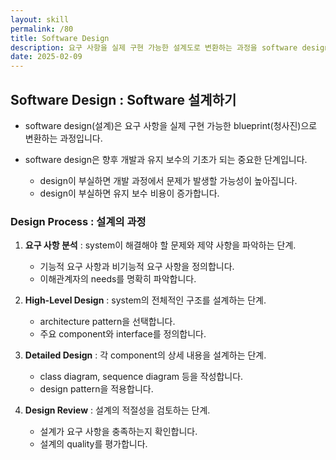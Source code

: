 ```yaml
---
layout: skill
permalink: /80
title: Software Design
description: 요구 사항을 실제 구현 가능한 설계도로 변환하는 과정을 software design이라고 합니다.
date: 2025-02-09
---
```



## Software Design : Software 설계하기

- software design(설계)은 요구 사항을 실제 구현 가능한 blueprint(청사진)으로 변환하는 과정입니다.

- software design은 향후 개발과 유지 보수의 기초가 되는 중요한 단계입니다.
    - design이 부실하면 개발 과정에서 문제가 발생할 가능성이 높아집니다.
    - design이 부실하면 유지 보수 비용이 증가합니다.


### Design Process : 설계의 과정

1. **요구 사항 분석** : system이 해결해야 할 문제와 제약 사항을 파악하는 단계.
    - 기능적 요구 사항과 비기능적 요구 사항을 정의합니다.
    - 이해관계자의 needs를 명확히 파악합니다.

2. **High-Level Design** : system의 전체적인 구조를 설계하는 단계.
    - architecture pattern을 선택합니다.
    - 주요 component와 interface를 정의합니다.

3. **Detailed Design** : 각 component의 상세 내용을 설계하는 단계.
    - class diagram, sequence diagram 등을 작성합니다.
    - design pattern을 적용합니다.

4. **Design Review** : 설계의 적절성을 검토하는 단계.
    - 설계가 요구 사항을 충족하는지 확인합니다.
    - 설계의 quality를 평가합니다.


